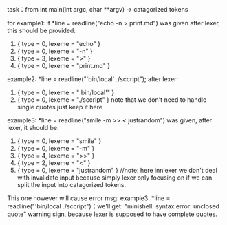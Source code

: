 task：from int main(int argc, char **argv) -> catagorized tokens

for example1:
if *line = readline("echo -n > print.md") was given after lexer, this should be provided:
1. { type = 0, lexeme = "echo" }
2. { type = 0, lexeme = "-n" }
3. { type = 3, lexeme = ">" }
4. { type = 0, lexeme = "print.md" }

example2:
*line = readline("'bin/local' ./sccript"); after lexer:
1. { type = 0, lexeme = "'bin/local'" }
2. { type = 0, lexeme = "./sccript" }
note that we don't need to handle single quotes just keep it here


example3: 
*line = readline("smile -m >> < justrandom") was given, after lexer, it should be:
1. { type = 0, lexeme = "smile" }
2. { type = 0, lexeme = "-m" }
3. { type = 4, lexeme = ">>" }
4. { type = 2, lexeme = "<" }
5. { type = 0, lexeme = "justrandom" }
//note: here innlexer we don't deal with invalidate input because simply lexer only focusing
on if we can split the input into catagorized tokens.

This one however will cause error msg:
example3:
*line = readline("'bin/local ./sccript")；we'll get:
"minishell: syntax error: unclosed quote" warning sign, because lexer is supposed to have complete quotes.
 

